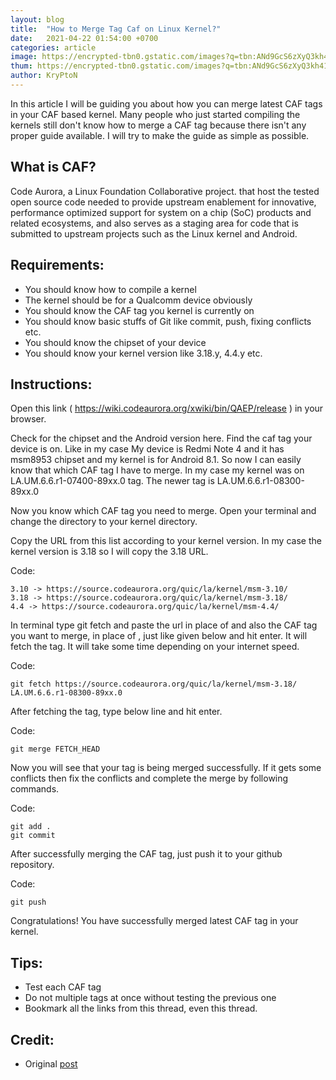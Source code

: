 ```yaml
---
layout: blog
title:  "How to Merge Tag Caf on Linux Kernel?"
date:   2021-04-22 01:54:00 +0700
categories: article
image: https://encrypted-tbn0.gstatic.com/images?q=tbn:ANd9GcS6zXyQ3kh41m96pRBQZB-BKeBuF1vN8yVupA&usqp=CAU
thum: https://encrypted-tbn0.gstatic.com/images?q=tbn:ANd9GcS6zXyQ3kh41m96pRBQZB-BKeBuF1vN8yVupA&usqp=CAU
author: KryPtoN
---
```


In this article I will be guiding you about how you can merge latest CAF tags in your CAF based kernel. Many people who just started compiling the kernels still don't know how to merge a CAF tag because there isn't any proper guide available. I will try to make the guide as simple as possible.

## What is CAF?
Code Aurora, a Linux Foundation Collaborative project. that host the tested open source code needed to provide upstream enablement for innovative, performance optimized support for system on a chip (SoC) products and related ecosystems, and also serves as a staging area for code that is submitted to upstream projects such as the Linux kernel and Android.

## Requirements:
- You should know how to compile a kernel
- The kernel should be for a Qualcomm device obviously
- You should know the CAF tag you kernel is currently on
- You should know basic stuffs of Git like commit, push, fixing conflicts etc.
- You should know the chipset of your device
- You should know your kernel version like 3.18.y, 4.4.y etc.

## Instructions:
Open this link ( https://wiki.codeaurora.org/xwiki/bin/QAEP/release ) in your browser.

Check for the chipset and the Android version here. Find the caf tag your device is on. Like in my case My device is Redmi Note 4 and it has msm8953 chipset and my kernel is for Android 8.1. So now I can easily know that which CAF tag I have to merge. In my case my kernel was on LA.UM.6.6.r1-07400-89xx.0 tag. The newer tag is LA.UM.6.6.r1-08300-89xx.0

Now you know which CAF tag you need to merge. Open your terminal and change the directory to your kernel directory.

Copy the URL from this list according to your kernel version. In my case the kernel version is 3.18 so I will copy the 3.18 URL.

Code:
```
3.10 -> https://source.codeaurora.org/quic/la/kernel/msm-3.10/
3.18 -> https://source.codeaurora.org/quic/la/kernel/msm-3.18/
4.4 -> https://source.codeaurora.org/quic/la/kernel/msm-4.4/
```
In terminal type git fetch <repo link> <tag> and paste the url in place of <repo link>and also the CAF tag you want to merge, in place of <tag>, just like given below and hit enter. It will fetch the tag. It will take some time depending on your internet speed.

Code:
```
git fetch https://source.codeaurora.org/quic/la/kernel/msm-3.18/ LA.UM.6.6.r1-08300-89xx.0
```
After fetching the tag, type below line and hit enter.

Code:
```
git merge FETCH_HEAD
```
Now you will see that your tag is being merged successfully. If it gets some conflicts then fix the conflicts and complete the merge by following commands.

Code:
```
git add .
git commit
```
After successfully merging the CAF tag, just push it to your github repository.

Code:
```
git push
```
Congratulations! You have successfully merged latest CAF tag in your kernel.


## Tips:
- Test each CAF tag
- Do not multiple tags at once without testing the previous one
- Bookmark all the links from this thread, even this thread.

## Credit:
- Original [post](https://forum.xda-developers.com/t/reference-merge-latest-caf-tag-in-kernel.3787564/)
